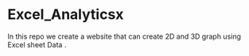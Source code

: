# Excel_Analyticsx
In this repo we create a website that can create 2D and 3D graph using Excel sheet Data .
